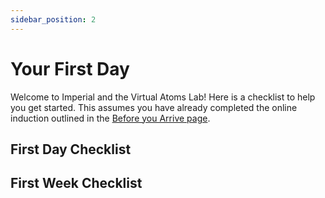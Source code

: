 ```yaml
---
sidebar_position: 2
---
```


# Your First Day

Welcome to Imperial and the Virtual Atoms Lab! Here is a checklist to help you get started. This assumes you have already completed
the online induction outlined in the [Before you Arrive page](./before-you-arrive).

## First Day Checklist

## First Week Checklist
